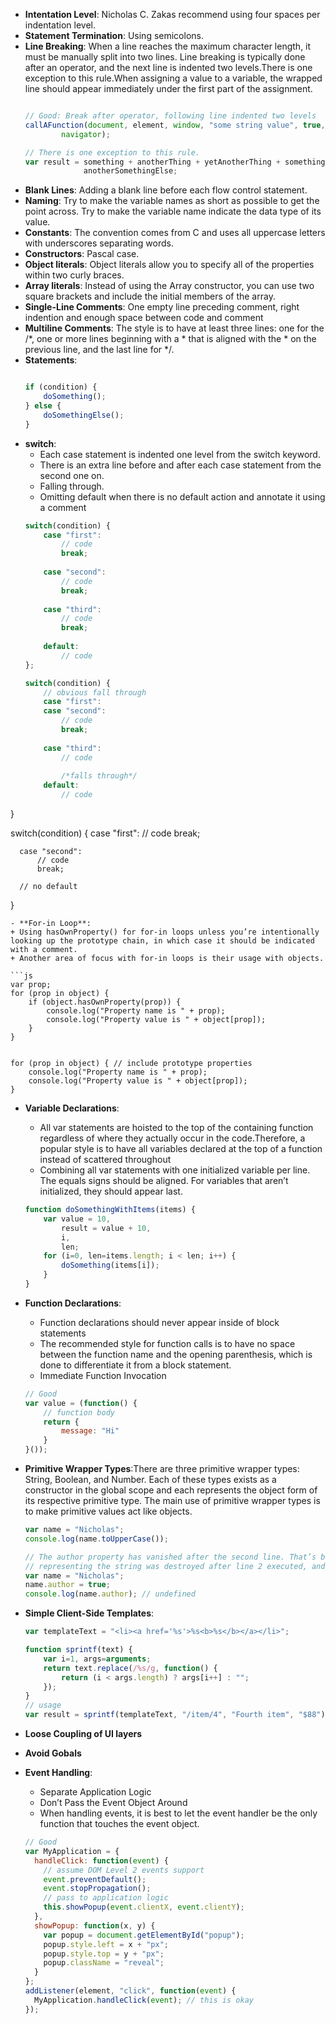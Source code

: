 - **Intentation Level**: Nicholas C. Zakas recommend using four spaces per indentation level.
- **Statement Termination**: Using semicolons.
- **Line Breaking**: When a line reaches the maximum character length, it must be manually split into two lines. Line breaking is typically done after an operator, and the next line is indented two levels.There is one exception to this rule.When assigning a value to a variable, the wrapped line should appear immediately under the first part of the assignment.
  ```js

  // Good: Break after operator, following line indented two levels
  callAFunction(document, element, window, "some string value", true, 123,
          navigator);

  // There is one exception to this rule.
  var result = something + anotherThing + yetAnotherThing + somethingElse +
               anotherSomethingElse;

  ```
- **Blank Lines**: Adding a blank line before each flow control statement.
- **Naming**: Try to make the variable names as short as possible to get the point across. Try to make the variable name indicate the data type of its value.
- **Constants**: The convention comes from C and uses all uppercase letters with underscores separating words.
- **Constructors**: Pascal case.
- **Object literals**: Object literals allow you to specify all of the properties within two curly braces.
- **Array literals**: Instead of using the Array constructor, you can use two square brackets and include the initial members of the array.
- **Single-Line Comments**: One empty line preceding comment, right indention and enough space between code and comment
- **Multiline Comments**:  The style is to have at least three lines: one for the /*, one or more lines beginning with a * that is aligned with the * on the previous line, and the last line for */.
- **Statements**: 
  ```js
  
  if (condition) {
      doSomething();
  } else {
      doSomethingElse();
  }
  ```
- **switch**:
    + Each case statement is indented one level from the switch keyword.
    + There is an extra line before and after each case statement from the second one on.
    + Falling through.
    + Omitting default when there is no default action and annotate it using a comment
  ```js
  switch(condition) {
      case "first":
          // code
          break;
          
      case "second":
          // code
          break;
          
      case "third":
          // code
          break;
          
      default:
          // code
  };
  
  switch(condition) {
      // obvious fall through
      case "first":
      case "second":
          // code
          break;
        
      case "third":
          // code
        
          /*falls through*/
      default:
          // code
}
  
  switch(condition) {
      case "first":
          // code
          break;
        
      case "second":
          // code
          break;
        
      // no default
  }
  ```
- **For-in Loop**: 
  + Using hasOwnProperty() for for-in loops unless you’re intentionally looking up the prototype chain, in which case it should be indicated with a comment.
  + Another area of focus with for-in loops is their usage with objects.

  ```js
  var prop;
  for (prop in object) {
      if (object.hasOwnProperty(prop)) {
          console.log("Property name is " + prop);
          console.log("Property value is " + object[prop]);
      }
  }
  
  
  for (prop in object) { // include prototype properties
      console.log("Property name is " + prop);
      console.log("Property value is " + object[prop]);
  }
  ```
- **Variable Declarations**: 
  + All var statements are hoisted to the top of the containing function regardless of where they actually occur in the code.Therefore, a popular style is to have all variables declared at the top of a function instead of scattered throughout
  + Combining all var statements with one initialized variable per line. The equals signs should be aligned. For variables that aren’t initialized, they should appear last.
  ```js
  function doSomethingWithItems(items) {
      var value = 10,
          result = value + 10,
          i,
          len;
      for (i=0, len=items.length; i < len; i++) {
          doSomething(items[i]);
      }
  }
  ```
- **Function Declarations**:  
  + Function declarations should never appear inside of block statements
  + The recommended style for function calls is to have no space between the function name and the opening parenthesis, which is done to differentiate it from a block statement.
  + Immediate Function Invocation
  ```js
  // Good
  var value = (function() {
      // function body
      return {
          message: "Hi"
      }
  }());
  ```
- **Primitive Wrapper Types**:There are three primitive wrapper types: String, Boolean, and Number. Each of these types exists as a constructor in the global scope and each represents the object form of its respective primitive type. The main use of primitive wrapper types is to make primitive values act like objects.

  ```js
  var name = "Nicholas";
  console.log(name.toUpperCase());
  
  // The author property has vanished after the second line. That’s because the temporaryString object
  // representing the string was destroyed after line 2 executed, and a new String object was created for line 3.
  var name = "Nicholas";
  name.author = true;
  console.log(name.author); // undefined
  ```
- **Simple Client-Side Templates**: 
  ```js
  var templateText = "<li><a href='%s'>%s<b>%s</b></a></li>";

  function sprintf(text) {
      var i=1, args=arguments;
      return text.replace(/%s/g, function() {
          return (i < args.length) ? args[i++] : "";
      });
  }
  // usage
  var result = sprintf(templateText, "/item/4", "Fourth item", "$88");

  ```
- **Loose Coupling of UI layers**
- **Avoid Gobals**
- **Event Handling**:
  + Separate Application Logic
  + Don’t Pass the Event Object Around
  + When handling events, it is best to let the event handler be the only function that touches the event object.
  ```js
  // Good
  var MyApplication = {
    handleClick: function(event) {
      // assume DOM Level 2 events support
      event.preventDefault();
      event.stopPropagation();
      // pass to application logic
      this.showPopup(event.clientX, event.clientY);
    },
    showPopup: function(x, y) {
      var popup = document.getElementById("popup");
      popup.style.left = x + "px";
      popup.style.top = y + "px";
      popup.className = "reveal";
    }
  };
  addListener(element, "click", function(event) {
    MyApplication.handleClick(event); // this is okay
  });
  ```



  

